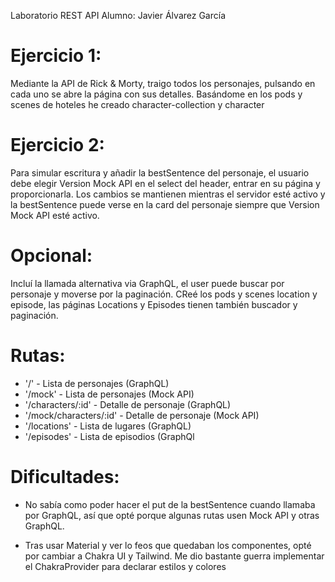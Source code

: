 Laboratorio REST API
Alumno: Javier Álvarez García

# Ejercicio 1:
Mediante la API de Rick & Morty, traigo todos los personajes, pulsando en cada uno se abre la página con sus detalles. Basándome en los pods y scenes de hoteles he creado character-collection y character

# Ejercicio 2:
Para simular escritura y añadir la bestSentence del personaje, el usuario debe elegir Version Mock API en el select del header, entrar en su página y proporcionarla. Los cambios se mantienen mientras el servidor esté activo y la bestSentence puede verse en la card del personaje siempre que Version Mock API esté activo.

# Opcional:
Incluí la llamada alternativa via GraphQL, el user puede buscar por personaje y moverse por la paginación. CReé los pods y scenes location y episode, las páginas Locations y Episodes tienen también buscador y paginación.

# Rutas:
- '/' - Lista de personajes (GraphQL)
- '/mock' - Lista de personajes (Mock API)
- '/characters/:id' - Detalle de personaje (GraphQL)
- '/mock/characters/:id' - Detalle de personaje (Mock API)
- '/locations' - Lista de lugares (GraphQL)
- '/episodes' - Lista de episodios (GraphQl

# Dificultades:
- No sabía como poder hacer el put de la bestSentence cuando llamaba por GraphQL, así que opté porque algunas rutas usen Mock API y otras GraphQL.


- Tras usar Material y ver lo feos que quedaban los componentes, opté por cambiar a Chakra UI y Tailwind. Me dio bastante guerra implementar el ChakraProvider para declarar estilos y colores


